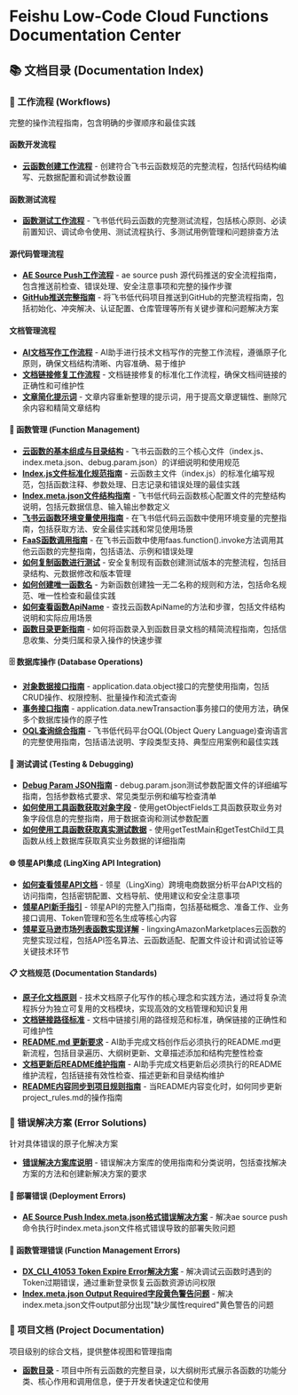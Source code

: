 # Feishu Low-Code Cloud Functions Documentation Center

## 📚 文档目录 (Documentation Index)

### 🔄 工作流程 (Workflows)
完整的操作流程指南，包含明确的步骤顺序和最佳实践

#### 函数开发流程
- **[云函数创建工作流程](workflow/function-development/cloud-function-creation-workflow.md)** - 创建符合飞书云函数规范的完整流程，包括代码结构编写、元数据配置和调试参数设置

#### 函数测试流程
- **[函数测试工作流程](workflow/function-testing/function-testing-workflow.md)** - 飞书低代码云函数的完整测试流程，包括核心原则、必读前置知识、调试命令使用、测试流程执行、多测试用例管理和问题排查方法

#### 源代码管理流程
- **[AE Source Push工作流程](workflow/source-code-management/ae-source-push-workflow.md)** - ae source push 源代码推送的安全流程指南，包含推送前检查、错误处理、安全注意事项和完整的操作步骤
- **[GitHub推送完整指南](workflow/source-code-management/github-push-complete-guide.md)** - 将飞书低代码项目推送到GitHub的完整流程指南，包括初始化、冲突解决、认证配置、仓库管理等所有关键步骤和问题解决方案

#### 文档管理流程
- **[AI文档写作工作流程](./workflow/documentation-management/ai-documentation-writing-workflow.md)** - AI助手进行技术文档写作的完整工作流程，遵循原子化原则，确保文档结构清晰、内容准确、易于维护
- **[文档链接修复工作流程](./workflow/documentation-management/documentation-link-repair-workflow.md)** - 文档链接修复的标准化工作流程，确保文档间链接的正确性和可维护性
- **[文章简化提示词](workflow/documentation-management/simplify-aritcal-prompt.md)** - 文章内容重新整理的提示词，用于提高文章逻辑性、删除冗余内容和精简文章结构

#### 🔧 函数管理 (Function Management)
- **[云函数的基本组成与目录结构](./knowledge-base/function-management/cloud-function-basic-structure-and-directory.md)** - 飞书云函数的三个核心文件（index.js、index.meta.json、debug.param.json）的详细说明和使用规范
- **[Index.js文件标准化规范指南](./knowledge-base/function-management/index-js-standardization-guide.md)** - 云函数主文件（index.js）的标准化编写规范，包括函数注释、参数处理、日志记录和错误处理的最佳实践
- **[Index.meta.json文件结构指南](./knowledge-base/function-management/index-meta-json-structure-guide.md)** - 飞书低代码云函数核心配置文件的完整结构说明，包括元数据信息、输入输出参数定义
- **[飞书云函数环境变量使用指南](./knowledge-base/function-management/environment-variables-usage-guide.md)** - 在飞书低代码云函数中使用环境变量的完整指南，包括获取方法、安全最佳实践和常见使用场景
- **[FaaS函数调用指南](./knowledge-base/function-management/faas-function-invoke-guide.md)** - 在飞书云函数中使用faas.function().invoke方法调用其他云函数的完整指南，包括语法、示例和错误处理
- **[如何复制函数进行测试](./knowledge-base/function-management/how-to-copy-function-for-testing.md)** - 安全复制现有函数创建测试版本的完整流程，包括目录结构、元数据修改和版本管理
- **[如何创建唯一函数名](./knowledge-base/function-management/how-to-create-unique-function-name.md)** - 为新函数创建独一无二名称的规则和方法，包括命名规范、唯一性检查和最佳实践
- **[如何查看函数ApiName](./knowledge-base/function-management/how-to-find-function-apiname.md)** - 查找云函数ApiName的方法和步骤，包括文件结构说明和实际应用场景
- **[函数目录更新指南](./knowledge-base/function-management/function-directory-update-guide.md)** - 如何将函数录入到函数目录文档的精简流程指南，包括信息收集、分类归属和录入操作的快速步骤

#### 🗄️ 数据库操作 (Database Operations)
- **[对象数据接口指南](./knowledge-base/database/object-data-interface-guide.md)** - application.data.object接口的完整使用指南，包括CRUD操作、权限控制、批量操作和流式查询
- **[事务接口指南](./knowledge-base/database/transaction-interface-guide.md)** - application.data.newTransaction事务接口的使用方法，确保多个数据库操作的原子性
- **[OQL查询综合指南](./knowledge-base/database/oql-query-comprehensive-guide.md)** - 飞书低代码平台OQL(Object Query Language)查询语言的完整使用指南，包括语法说明、字段类型支持、典型应用案例和最佳实践

#### 🧪 测试调试 (Testing & Debugging)
- **[Debug Param JSON指南](./knowledge-base/testing/debug-param-json-guide.md)** - debug.param.json测试参数配置文件的详细编写指南，包括参数格式要求、常见类型示例和编写检查清单
- **[如何使用工具函数获取对象字段](./knowledge-base/testing/how-to-get-object-fields-using-tool-functions.md)** - 使用getObjectFields工具函数获取业务对象字段信息的完整指南，用于数据查询和测试参数配置
- **[如何使用工具函数获取真实测试数据](./knowledge-base/testing/how-to-get-real-test-data-using-tool-functions.md)** - 使用getTestMain和getTestChild工具函数从线上数据库获取真实业务数据的详细指南

#### 🌐 领星API集成 (LingXing API Integration)
- **[如何查看领星API文档](knowledge-base/lingxing-api-documents/how-to-access-lingxing-api-documentation.md)** - 领星（LingXing）跨境电商数据分析平台API文档的访问指南，包括密钥配置、文档导航、使用建议和安全注意事项
- **[领星API新手指引](knowledge-base/lingxing-api-documents/lingxing-api-newbie-guide.md)** - 领星API的完整入门指南，包括基础概念、准备工作、业务接口调用、Token管理和签名生成等核心内容
- **[领星亚马逊市场列表函数实现详解](knowledge-base/lingxing-api-functions/lingxing-amazon-marketplaces-implementation.md)** - lingxingAmazonMarketplaces云函数的完整实现过程，包括API签名算法、云函数适配、配置文件设计和调试验证等关键技术环节

#### 📋 文档规范 (Documentation Standards)
- **[原子化文档原则](./knowledge-base/documentation-standards/atomic-documentation-principles.md)** - 技术文档原子化写作的核心理念和实践方法，通过将复杂流程拆分为独立可复用的文档模块，实现高效的文档管理和知识复用
- **[文档链接路径标准](./knowledge-base/documentation-standards/documentation-link-path-standards.md)** - 文档中链接引用的路径规范和标准，确保链接的正确性和可维护性
- **[README.md 更新要求](./knowledge-base/documentation-standards/readme-update-requirements.md)** - AI助手完成文档创作后必须执行的README.md更新流程，包括目录遍历、大纲树更新、文章描述添加和结构完整性检查
- **[文档更新后README维护指南](./knowledge-base/documentation-standards/document-update-readme-maintenance.md)** - AI助手完成文档更新后必须执行的README维护流程，包括链接有效性检查、描述更新和目录结构维护
- **[README内容同步到项目规则指南](./knowledge-base/documentation-standards/readme-to-project-rules-sync.md)** - 当README内容变化时，如何同步更新project_rules.md的操作指南

### 🚨 错误解决方案 (Error Solutions)
针对具体错误的原子化解决方案

- **[错误解决方案库说明](error-solutions/README.md)** - 错误解决方案库的使用指南和分类说明，包括查找解决方案的方法和创建新解决方案的要求

#### 🚀 部署错误 (Deployment Errors)
- **[AE Source Push Index.meta.json格式错误解决方案](error-solutions/deployment/ae-source-push-index-meta-json-format-error.md)** - 解决ae source push命令执行时index.meta.json文件格式错误导致的部署失败问题

#### 🔧 函数管理错误 (Function Management Errors)
- **[DX_CLI_41053 Token Expire Error解决方案](error-solutions/function-management/dx-cli-41053-token-expire-error.md)** - 解决调试云函数时遇到的Token过期错误，通过重新登录恢复云函数资源访问权限
- **[Index.meta.json Output Required字段黄色警告问题](error-solutions/function-management/index-meta-json-output-required-field-warning.md)** - 解决index.meta.json文件output部分出现"缺少属性required"黄色警告的问题

### 📁 项目文档 (Project Documentation)
项目级别的综合文档，提供整体视图和管理指南

- **[函数目录](../function-directory.md)** - 项目中所有云函数的完整目录，以大纲树形式展示各函数的功能分类、核心作用和调用信息，便于开发者快速定位和使用
